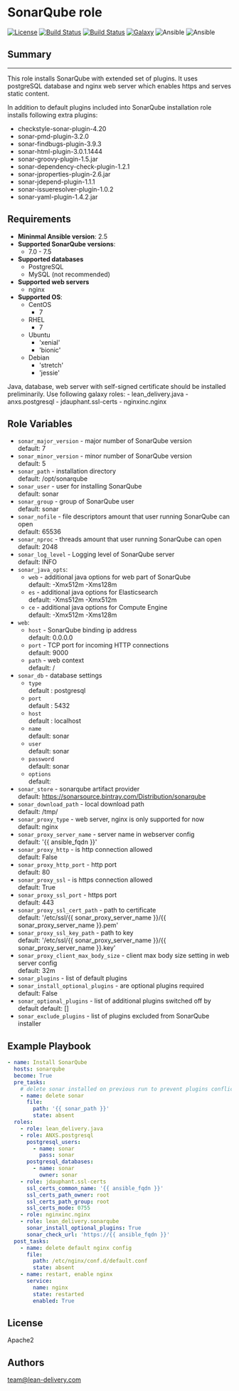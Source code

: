 SonarQube role
=========
[![License](https://img.shields.io/badge/license-Apache-green.svg?style=flat)](https://raw.githubusercontent.com/lean-delivery/ansible-role-sonarqube/master/LICENSE)
[![Build Status](https://travis-ci.org/lean-delivery/ansible-role-sonarqube.svg?branch=master)](https://travis-ci.org/lean-delivery/ansible-role-sonarqube)
[![Build Status](https://gitlab.com/lean-delivery/ansible-role-sonarqube/badges/master/build.svg)](https://gitlab.com/lean-delivery/ansible-role-sonarqube/pipelines)
[![Galaxy](https://img.shields.io/badge/galaxy-lean__delivery.sonarqube-blue.svg)](https://galaxy.ansible.com/lean_delivery/sonarqube)
![Ansible](https://img.shields.io/ansible/role/d/29212.svg)
![Ansible](https://img.shields.io/badge/dynamic/json.svg?label=min_ansible_version&url=https%3A%2F%2Fgalaxy.ansible.com%2Fapi%2Fv1%2Froles%2F29212%2F&query=$.min_ansible_version)

## Summary
--------------

This role installs SonarQube with extended set of plugins. It uses postgreSQL database and nginx web server which enables https and serves static content.

In addition to default plugins included into SonarQube installation role installs following extra plugins:
  - checkstyle-sonar-plugin-4.20
  - sonar-pmd-plugin-3.2.0
  - sonar-findbugs-plugin-3.9.3
  - sonar-html-plugin-3.0.1.1444
  - sonar-groovy-plugin-1.5.jar
  - sonar-dependency-check-plugin-1.2.1
  - sonar-jproperties-plugin-2.6.jar
  - sonar-jdepend-plugin-1.1.1
  - sonar-issueresolver-plugin-1.0.2  
  - sonar-yaml-plugin-1.4.2.jar

Requirements
--------------

 - **Mininmal Ansible version**: 2.5
 - **Supported SonarQube versions**:
   - 7.0 - 7.5
 - **Supported databases**
   - PostgreSQL
   - MySQL (not recommended)
 - **Supported web servers**
   - nginx 
 - **Supported OS**:
   - CentOS
     - 7
   - RHEL
     - 7
   - Ubuntu
      - 'xenial'
      - 'bionic'
   - Debian
      - 'stretch'
      - 'jessie'

Java, database, web server with self-signed certificate should be installed preliminarily. Use following galaxy roles:
    - lean_delivery.java
    - anxs.postgresql
    - jdauphant.ssl-certs
    - nginxinc.nginx


Role Variables
--------------

  - `sonar_major_version` - major number of SonarQube version\
    default: 7
  - `sonar_minor_version` - minor number of SonarQube version\
    default: 5
  - `sonar_path` - installation directory\
    default: /opt/sonarqube
  - `sonar_user` - user for installing SonarQube\
    default: sonar
  - `sonar_group` - group of SonarQube user\
    default: sonar
  - `sonar_nofile` - file descriptors amount that user running SonarQube can open\
    default: 65536
  - `sonar_nproc` - threads amount that user running SonarQube can open\
    default: 2048
  - `sonar_log_level` - Logging level of SonarQube server\
    default: INFO
  - `sonar_java_opts`:
      - `web` - additional java options for web part of SonarQube\
        default: -Xmx512m -Xms128m
      - `es` - additional java options for Elasticsearch\
        default: -Xms512m -Xmx512m
      - `ce` - additional java options for Compute Engine\
        default: -Xmx512m -Xms128m
  - `web`:
      - `host` - SonarQube binding ip address\
        default: 0.0.0.0
      - `port` - TCP port for incoming HTTP connections\
        default: 9000
      - `path` - web context\
        default: /
  - `sonar_db` - database settings
      - `type`\
        default : postgresql
      - `port`\
        default : 5432
      - `host`\
        default : localhost
      - `name`\
        default: sonar
      - `user`\
        default: sonar
      - `password`\
        default: sonar
      - `options`\
        default:
  - `sonar_store` - sonarqube artifact provider\
    default: https://sonarsource.bintray.com/Distribution/sonarqube
  - `sonar_download_path` - local download path\
    default: /tmp/
  - `sonar_proxy_type` - web server, nginx is only supported for now\
    default: nginx
  - `sonar_proxy_server_name` - server name in webserver config\
    default: '{{ ansible_fqdn }}'
  - `sonar_proxy_http` - is http connection allowed\
    default: False
  - `sonar_proxy_http_port` - http port\
    default: 80
  - `sonar_proxy_ssl` - is https connection allowed\
    default: True
  - `sonar_proxy_ssl_port` - https port\
    default: 443
  - `sonar_proxy_ssl_cert_path` - path to certificate\
    default: '/etc/ssl/{{ sonar_proxy_server_name }}/{{ sonar_proxy_server_name }}.pem'
  - `sonar_proxy_ssl_key_path` - path to key\
    default: '/etc/ssl/{{ sonar_proxy_server_name }}/{{ sonar_proxy_server_name }}.key'
  - `sonar_proxy_client_max_body_size` - client max body size setting in web server config\
    default: 32m
  - `sonar_plugins` - list of default plugins
  - `sonar_install_optional_plugins` - are optional plugins required\
    default: False  
  - `sonar_optional_plugins` - list of additional plugins switched off by default
    default: []
  - `sonar_exclude_plugins` - list of plugins excluded from SonarQube installer

Example Playbook
----------------
```yaml
- name: Install SonarQube
  hosts: sonarqube
  become: True
  pre_tasks:
    # delete sonar installed on previous run to prevent plugins conflict in case if any plugin is updated
    - name: delete sonar
      file:
        path: '{{ sonar_path }}'
        state: absent
  roles:
    - role: lean_delivery.java
    - role: ANXS.postgresql
      postgresql_users:
        - name: sonar
          pass: sonar
      postgresql_databases:
        - name: sonar
          owner: sonar
    - role: jdauphant.ssl-certs
      ssl_certs_common_name: '{{ ansible_fqdn }}'
      ssl_certs_path_owner: root
      ssl_certs_path_group: root
      ssl_certs_mode: 0755
    - role: nginxinc.nginx
    - role: lean_delivery.sonarqube
      sonar_install_optional_plugins: True
      sonar_check_url: 'https://{{ ansible_fqdn }}'
  post_tasks:
    - name: delete default nginx config
      file:
        path: /etc/nginx/conf.d/default.conf
        state: absent
    - name: restart, enable nginx
      service: 
        name: nginx
        state: restarted
        enabled: True
```

## License

Apache2

## Authors

team@lean-delivery.com
